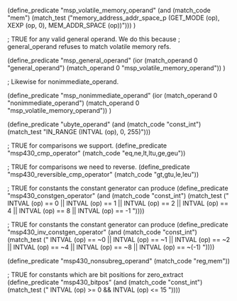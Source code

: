 (define_predicate "msp_volatile_memory_operand"
  (and (match_code "mem")
       (match_test ("memory_address_addr_space_p (GET_MODE (op), XEXP (op, 0), MEM_ADDR_SPACE (op))")))
)

; TRUE for any valid general operand.  We do this because
; general_operand refuses to match volatile memory refs.

(define_predicate "msp_general_operand"
  (ior (match_operand 0 "general_operand")
       (match_operand 0 "msp_volatile_memory_operand"))
)

; Likewise for nonimmediate_operand.

(define_predicate "msp_nonimmediate_operand"
  (ior (match_operand 0 "nonimmediate_operand")
       (match_operand 0 "msp_volatile_memory_operand"))
)

(define_predicate "ubyte_operand"
  (and (match_code "const_int")
       (match_test "IN_RANGE (INTVAL (op), 0, 255)")))

; TRUE for comparisons we support.
(define_predicate "msp430_cmp_operator"
  (match_code "eq,ne,lt,ltu,ge,geu"))

; TRUE for comparisons we need to reverse.
(define_predicate "msp430_reversible_cmp_operator"
  (match_code "gt,gtu,le,leu"))

; TRUE for constants the constant generator can produce
(define_predicate "msp430_constgen_operator"
  (and (match_code "const_int")
       (match_test ("   INTVAL (op) == 0
		     || INTVAL (op) == 1
		     || INTVAL (op) == 2
		     || INTVAL (op) == 4
		     || INTVAL (op) == 8
		     || INTVAL (op) == -1 "))))

; TRUE for constants the constant generator can produce
(define_predicate "msp430_inv_constgen_operator"
  (and (match_code "const_int")
       (match_test ("   INTVAL (op) == ~0
		     || INTVAL (op) == ~1
		     || INTVAL (op) == ~2
		     || INTVAL (op) == ~4
		     || INTVAL (op) == ~8
		     || INTVAL (op) == ~(-1) "))))

(define_predicate "msp430_nonsubreg_operand"
  (match_code "reg,mem"))

; TRUE for constants which are bit positions for zero_extract
(define_predicate "msp430_bitpos"
  (and (match_code "const_int")
       (match_test ("   INTVAL (op) >= 0
		     && INTVAL (op) <= 15 "))))

